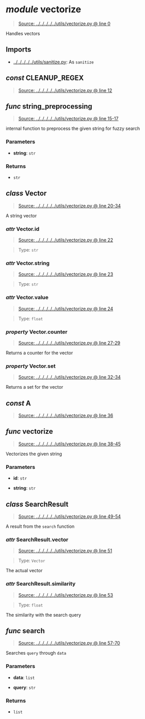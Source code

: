 # *module* **vectorize**

> [Source: ../../../../../utils/vectorize.py @ line 0](../../../../../utils/vectorize.py#L0)

Handles vectors

## Imports

- [../../../../../utils/sanitize.py](../../../../../utils/sanitize.py): As `sanitize`

## *const* **CLEANUP_REGEX**

> [Source: ../../../../../utils/vectorize.py @ line 12](../../../../../utils/vectorize.py#L12)

## *func* **string_preprocessing**

> [Source: ../../../../../utils/vectorize.py @ line 15-17](../../../../../utils/vectorize.py#L15-L17)

internal function to preprocess the given string for fuzzy search

### Parameters

- **string**: `str`


### Returns

- `str`

## *class* **Vector**

> [Source: ../../../../../utils/vectorize.py @ line 20-34](../../../../../utils/vectorize.py#L20-L34)

A string vector

### *attr* Vector.**id**

> [Source: ../../../../../utils/vectorize.py @ line 22](../../../../../utils/vectorize.py#L22)

> Type: `str`

### *attr* Vector.**string**

> [Source: ../../../../../utils/vectorize.py @ line 23](../../../../../utils/vectorize.py#L23)

> Type: `str`

### *attr* Vector.**value**

> [Source: ../../../../../utils/vectorize.py @ line 24](../../../../../utils/vectorize.py#L24)

> Type: `float`

### *property* Vector.**counter**

> [Source: ../../../../../utils/vectorize.py @ line 27-29](../../../../../utils/vectorize.py#L27-L29)

Returns a counter for the vector

### *property* Vector.**set**

> [Source: ../../../../../utils/vectorize.py @ line 32-34](../../../../../utils/vectorize.py#L32-L34)

Returns a set for the vector

## *const* **A**

> [Source: ../../../../../utils/vectorize.py @ line 36](../../../../../utils/vectorize.py#L36)

## *func* **vectorize**

> [Source: ../../../../../utils/vectorize.py @ line 38-45](../../../../../utils/vectorize.py#L38-L45)

Vectorizes the given string

### Parameters

- **id**: `str`


- **string**: `str`


## *class* **SearchResult**

> [Source: ../../../../../utils/vectorize.py @ line 49-54](../../../../../utils/vectorize.py#L49-L54)

A result from the `search` function

### *attr* SearchResult.**vector**

> [Source: ../../../../../utils/vectorize.py @ line 51](../../../../../utils/vectorize.py#L51)

> Type: `Vector`

The actual vector

### *attr* SearchResult.**similarity**

> [Source: ../../../../../utils/vectorize.py @ line 53](../../../../../utils/vectorize.py#L53)

> Type: `float`

The similarity with the search query

## *func* **search**

> [Source: ../../../../../utils/vectorize.py @ line 57-70](../../../../../utils/vectorize.py#L57-L70)

Searches `query` through `data`

### Parameters

- **data**: `list`


- **query**: `str`


### Returns

- `list`
